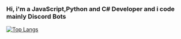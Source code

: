### Hi, i'm a JavaScript,Python and C# Developer and i code mainly Discord Bots

[![Top Langs](https://github-readme-stats.vercel.app/api/top-langs/?username=AlexDiego123)](https://github.com/anuraghazra/github-readme-stats)
